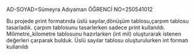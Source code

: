 AD-SOYAD=Sümeyra Adıyaman
ÖĞRENCİ NO=250541012

Bu projede print formatında üslü sayılar,dönüşüm tablosu,çarpım tablosu tasarladık.
çarpım tablosunu tasarlerken sadece print kullanıldı.
Milimetre_kilometre tablosunu hazırlarken (int mil) oluşturarak istenen değerleri çarparak bulduk.
Üslü sayılar tablosu oluşturulurken int formatı kullanıldı
